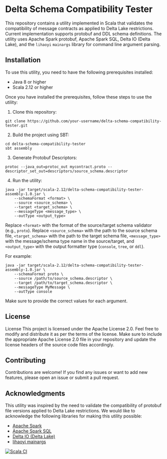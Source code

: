 # Delta Schema Compatibility Tester

This repository contains a utility implemented in Scala that validates the compatibility of message contracts as applied to Delta Lake restrictions. 
Current implementation supports protobuf and DDL schema definitions.
The utility uses Apache Spark protobuf, Apache Spark SQL, Delta IO (Delta Lake), and the `lihaoyi` `mainargs` library for command line argument parsing.

## Installation

To use this utility, you need to have the following prerequisites installed:

- Java 8 or higher
- Scala 2.12 or higher

Once you have installed the prerequisites, follow these steps to use the utility:

1. Clone this repository:

```shell
git clone https://github.com/your-username/delta-schema-compatibility-tester.git
```

2. Build the project using SBT:

```shell
cd delta-schema-compatibility-tester
sbt assembly
```
3. Generate Protobuf Descriptors:
```shell
protoc --java_out=protoc_out mycontract.proto --descriptor_set_out=descriptors/source_schema.descriptor
```
4. Run the utility:

```shell
java -jar target/scala-2.12/delta-schema-compatibility-tester-assembly-1.0.jar \
    --schemaFormat <format> \
    --source <source_schema> \
    --target <target_schema> \
    --messageType <message_type> \
    --outType <output_type>
```

Replace `<format>` with the format of the source/target schema validator (e.g., `proto`). Replace `<source_schema>` with the path to the source schema file, `<target_schema>` with the path to the target schema file, `<message_type>` with the message/schema type name in the source/target, and `<output_type>` with the output formatter type (`console`, `tree`, or `ddl`).

For example:

```shell
java -jar target/scala-2.12/delta-schema-compatibility-tester-assembly-1.0.jar \
    --schemaFormat proto \
    --source /path/to/source_schema.descriptor \
    --target /path/to/target_schema.descriptor \
    --messageType MyMessage \
    --outType console
```

Make sure to provide the correct values for each argument.

## License

License
This project is licensed under the Apache License 2.0. Feel free to modify and distribute it as per the terms of the license.
Make sure to include the appropriate Apache License 2.0 file in your repository and update the license headers of the source code files accordingly.

## Contributing

Contributions are welcome! If you find any issues or want to add new features, please open an issue or submit a pull request.

## Acknowledgments

This utility was inspired by the need to validate the compatibility of protobuf file versions applied to Delta Lake restrictions. We would like to acknowledge the following libraries for making this utility possible:

- [Apache Spark](https://spark.apache.org)
- [Apache Spark SQL](https://spark.apache.org/sql)
- [Delta IO (Delta Lake)](https://delta.io)
- [lihaoyi mainargs](https://github.com/lihaoyi/mainargs)

[![Scala CI](https://github.com/amichel/delta-schema-compatibility-tester/actions/workflows/scala.yml/badge.svg?branch=main)](https://github.com/amichel/delta-schema-compatibility-tester/actions/workflows/scala.yml)